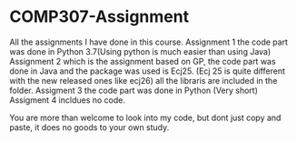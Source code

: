# COMP307-Assignment
All the assignments I have done in this course.
Assignment 1 the code part was done in Python 3.7(Using python is much easier than using Java)
Assignment 2 which is the assignment based on GP, the code part was done in Java and the package was used is Ecj25.
(Ecj 25 is quite different with the new released ones like ecj26) all the libraris are included in the folder.
Assigment 3 the code part was done in Python (Very short)
Assigment 4 incldues no code.

You are more than welcome to look into my code, but dont just copy and paste, it does no goods to your own study.
